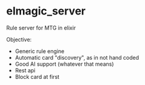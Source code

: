 elmagic_server
==============

Rule server for MTG in elixir

Objective:
* Generic rule engine
* Automatic card "discovery", as in not hand coded
* Good AI support (whatever that means)
* Rest api
* Block card at first
